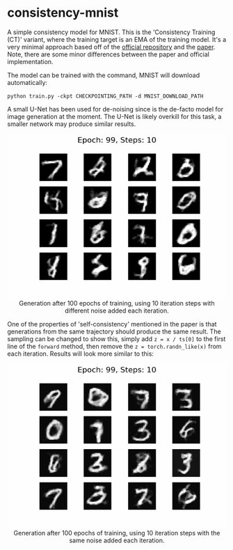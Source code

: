 # consistency-mnist
A simple consistency model for MNIST. 
This is the 'Consistency Training (CT)' variant, where the training target is an EMA of the training model. 
It's a very minimal approach based off of the [official repository](https://github.com/openai/consistency_models)
and the [paper](https://arxiv.org/abs/2303.01469). 
Note, there are some minor differences between the paper and official implementation.

The model can be trained with the command, MNIST will download automatically:
```terminal
python train.py -ckpt CHECKPOINTING_PATH -d MNIST_DOWNLOAD_PATH
```

A small U-Net has been used for de-noising since is the de-facto model for image generation at the moment.
The U-Net is likely overkill for this task, a smaller network may produce similar results.

<p align="center">
  <img src="resources/epoch-99_steps-10.gif" alt="Animated GIF">
  <br>Generation after 100 epochs of training, using 10 iteration steps with different noise added each iteration.
</p>

One of the properties of 'self-consistency' mentioned in the paper is that generations from the same trajectory
should produce the same result. 
The sampling can be changed to show this, simply add `z = x / ts[0]` to the first line of the `forward` method, 
then remove the `z = torch.randn_like(x)` from each iteration. Results will look more similar to this:

<p align="center">
  <img src="resources/epoch-99_steps-10_same-noise.gif" alt="Animated GIF">
  <br>Generation after 100 epochs of training, using 10 iteration steps with the same noise added each iteration.
</p>
 



